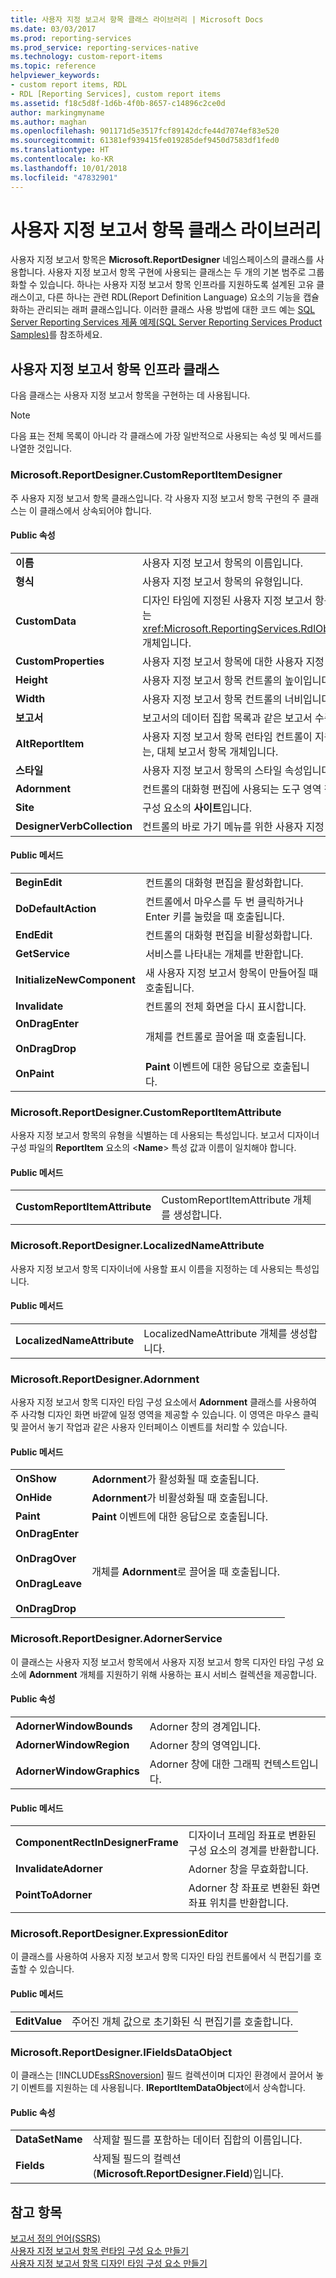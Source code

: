 ```yaml
---
title: 사용자 지정 보고서 항목 클래스 라이브러리 | Microsoft Docs
ms.date: 03/03/2017
ms.prod: reporting-services
ms.prod_service: reporting-services-native
ms.technology: custom-report-items
ms.topic: reference
helpviewer_keywords:
- custom report items, RDL
- RDL [Reporting Services], custom report items
ms.assetid: f18c5d8f-1d6b-4f0b-8657-c14896c2ce0d
author: markingmyname
ms.author: maghan
ms.openlocfilehash: 901171d5e3517fcf89142dcfe44d7074ef83e520
ms.sourcegitcommit: 61381ef939415fe019285def9450d7583df1fed0
ms.translationtype: HT
ms.contentlocale: ko-KR
ms.lasthandoff: 10/01/2018
ms.locfileid: "47832901"
---
```

# <a name="custom-report-item-class-libraries"></a>사용자 지정 보고서 항목 클래스 라이브러리
  사용자 지정 보고서 항목은 **Microsoft.ReportDesigner** 네임스페이스의 클래스를 사용합니다. 사용자 지정 보고서 항목 구현에 사용되는 클래스는 두 개의 기본 범주로 그룹화할 수 있습니다. 하나는 사용자 지정 보고서 항목 인프라를 지원하도록 설계된 고유 클래스이고, 다른 하나는 관련 RDL(Report Definition Language) 요소의 기능을 캡슐화하는 관리되는 래퍼 클래스입니다. 이러한 클래스 사용 방법에 대한 코드 예는 [SQL Server Reporting Services 제품 예제(SQL Server Reporting Services Product Samples)](http://go.microsoft.com/fwlink/?LinkId=177889)를 참조하세요.  
  
## <a name="custom-report-item-infrastructure-classes"></a>사용자 지정 보고서 항목 인프라 클래스  
 다음 클래스는 사용자 지정 보고서 항목을 구현하는 데 사용됩니다.  
  
> [!NOTE]  
>  다음 표는 전체 목록이 아니라 각 클래스에 가장 일반적으로 사용되는 속성 및 메서드를 나열한 것입니다.  
  
### <a name="microsoftreportdesignercustomreportitemdesigner"></a>Microsoft.ReportDesigner.CustomReportItemDesigner  
 주 사용자 지정 보고서 항목 클래스입니다. 각 사용자 지정 보고서 항목 구현의 주 클래스는 이 클래스에서 상속되어야 합니다.  
  
#### <a name="public-properties"></a>Public 속성  
  
|||  
|-|-|  
|**이름**|사용자 지정 보고서 항목의 이름입니다.|  
|**형식**|사용자 지정 보고서 항목의 유형입니다.|  
|**CustomData**|디자인 타임에 지정된 사용자 지정 보고서 항목 데이터 속성을 캡슐화하는 <xref:Microsoft.ReportingServices.RdlObjectModel.CustomData> 개체입니다.|  
|**CustomProperties**|사용자 지정 보고서 항목에 대한 사용자 지정 속성 컬렉션입니다.|  
|**Height**|사용자 지정 보고서 항목 컨트롤의 높이입니다.|  
|**Width**|사용자 지정 보고서 항목 컨트롤의 너비입니다.|  
|**보고서**|보고서의 데이터 집합 목록과 같은 보고서 수준 속성의 컨테이너입니다.|  
|**AltReportItem**|사용자 지정 보고서 항목 런타임 컨트롤이 지원되지 않는 곳에서 사용하는, 대체 보고서 항목 개체입니다.|  
|**스타일**|사용자 지정 보고서 항목의 스타일 속성입니다.|  
|**Adornment**|컨트롤의 대화형 편집에 사용되는 도구 영역 창입니다.|  
|**Site**|구성 요소의 **사이트**입니다.|  
|**DesignerVerbCollection**|컨트롤의 바로 가기 메뉴를 위한 사용자 지정 동사 배열입니다.|  
  
#### <a name="public-methods"></a>Public 메서드  
  
|||  
|-|-|  
|**BeginEdit**|컨트롤의 대화형 편집을 활성화합니다.|  
|**DoDefaultAction**|컨트롤에서 마우스를 두 번 클릭하거나 Enter 키를 눌렀을 때 호출됩니다.|  
|**EndEdit**|컨트롤의 대화형 편집을 비활성화합니다.|  
|**GetService**|서비스를 나타내는 개체를 반환합니다.|  
|**InitializeNewComponent**|새 사용자 지정 보고서 항목이 만들어질 때 호출됩니다.|  
|**Invalidate**|컨트롤의 전체 화면을 다시 표시합니다.|  
|**OnDragEnter**<br /><br /> **OnDragDrop**|개체를 컨트롤로 끌어올 때 호출됩니다.|  
|**OnPaint**|**Paint** 이벤트에 대한 응답으로 호출됩니다.|  
  
### <a name="microsoftreportdesignercustomreportitemattribute"></a>Microsoft.ReportDesigner.CustomReportItemAttribute  
 사용자 지정 보고서 항목의 유형을 식별하는 데 사용되는 특성입니다. 보고서 디자이너 구성 파일의 **ReportItem** 요소의 \<**Name**> 특성 값과 이름이 일치해야 합니다.  
  
#### <a name="public-methods"></a>Public 메서드  
  
|||  
|-|-|  
|**CustomReportItemAttribute**|CustomReportItemAttribute 개체를 생성합니다.|  
  
### <a name="microsoftreportdesignerlocalizednameattribute"></a>Microsoft.ReportDesigner.LocalizedNameAttribute  
 사용자 지정 보고서 항목 디자이너에 사용할 표시 이름을 지정하는 데 사용되는 특성입니다.  
  
#### <a name="public-methods"></a>Public 메서드  
  
|||  
|-|-|  
|**LocalizedNameAttribute**|LocalizedNameAttribute 개체를 생성합니다.|  
  
### <a name="microsoftreportdesigneradornment"></a>Microsoft.ReportDesigner.Adornment  
 사용자 지정 보고서 항목 디자인 타임 구성 요소에서 **Adornment** 클래스를 사용하여 주 사각형 디자인 화면 바깥에 일정 영역을 제공할 수 있습니다. 이 영역은 마우스 클릭 및 끌어서 놓기 작업과 같은 사용자 인터페이스 이벤트를 처리할 수 있습니다.  
  
#### <a name="public-methods"></a>Public 메서드  
  
|||  
|-|-|  
|**OnShow**|**Adornment**가 활성화될 때 호출됩니다.|  
|**OnHide**|**Adornment**가 비활성화될 때 호출됩니다.|  
|**Paint**|**Paint** 이벤트에 대한 응답으로 호출됩니다.|  
|**OnDragEnter**<br /><br /> **OnDragOver**<br /><br /> **OnDragLeave**<br /><br /> **OnDragDrop**|개체를 **Adornment**로 끌어올 때 호출됩니다.|  
  
### <a name="microsoftreportdesigneradornerservice"></a>Microsoft.ReportDesigner.AdornerService  
 이 클래스는 사용자 지정 보고서 항목에서 사용자 지정 보고서 항목 디자인 타임 구성 요소에 **Adornment** 개체를 지원하기 위해 사용하는 표시 서비스 컬렉션을 제공합니다.  
  
#### <a name="public-properties"></a>Public 속성  
  
|||  
|-|-|  
|**AdornerWindowBounds**|Adorner 창의 경계입니다.|  
|**AdornerWindowRegion**|Adorner 창의 영역입니다.|  
|**AdornerWindowGraphics**|Adorner 창에 대한 그래픽 컨텍스트입니다.|  
  
#### <a name="public-methods"></a>Public 메서드  
  
|||  
|-|-|  
|**ComponentRectInDesignerFrame**|디자이너 프레임 좌표로 변환된 구성 요소의 경계를 반환합니다.|  
|**InvalidateAdorner**|Adorner 창을 무효화합니다.|  
|**PointToAdorner**|Adorner 창 좌표로 변환된 화면 좌표 위치를 반환합니다.|  
  
### <a name="microsoftreportdesignerexpressioneditor"></a>Microsoft.ReportDesigner.ExpressionEditor  
 이 클래스를 사용하여 사용자 지정 보고서 항목 디자인 타임 컨트롤에서 식 편집기를 호출할 수 있습니다.  
  
#### <a name="public-methods"></a>Public 메서드  
  
|||  
|-|-|  
|**EditValue**|주어진 개체 값으로 초기화된 식 편집기를 호출합니다.|  
  
### <a name="microsoftreportdesignerifieldsdataobject"></a>Microsoft.ReportDesigner.IFieldsDataObject  
 이 클래스는 [!INCLUDE[ssRSnoversion](../../includes/ssrsnoversion-md.md)] 필드 컬렉션이며 디자인 환경에서 끌어서 놓기 이벤트를 지원하는 데 사용됩니다. **IReportItemDataObject**에서 상속합니다.  
  
#### <a name="public-properties"></a>Public 속성  
  
|||  
|-|-|  
|**DataSetName**|삭제할 필드를 포함하는 데이터 집합의 이름입니다.|  
|**Fields**|삭제될 필드의 컬렉션(**Microsoft.ReportDesigner.Field**)입니다.|  
  
## <a name="see-also"></a>참고 항목  
 [보고서 정의 언어&#40;SSRS&#41;](../../reporting-services/reports/report-definition-language-ssrs.md)   
 [사용자 지정 보고서 항목 런타임 구성 요소 만들기](../../reporting-services/custom-report-items/creating-a-custom-report-item-run-time-component.md)   
 [사용자 지정 보고서 항목 디자인 타임 구성 요소 만들기](../../reporting-services/custom-report-items/creating-a-custom-report-item-design-time-component.md)  
  
  
